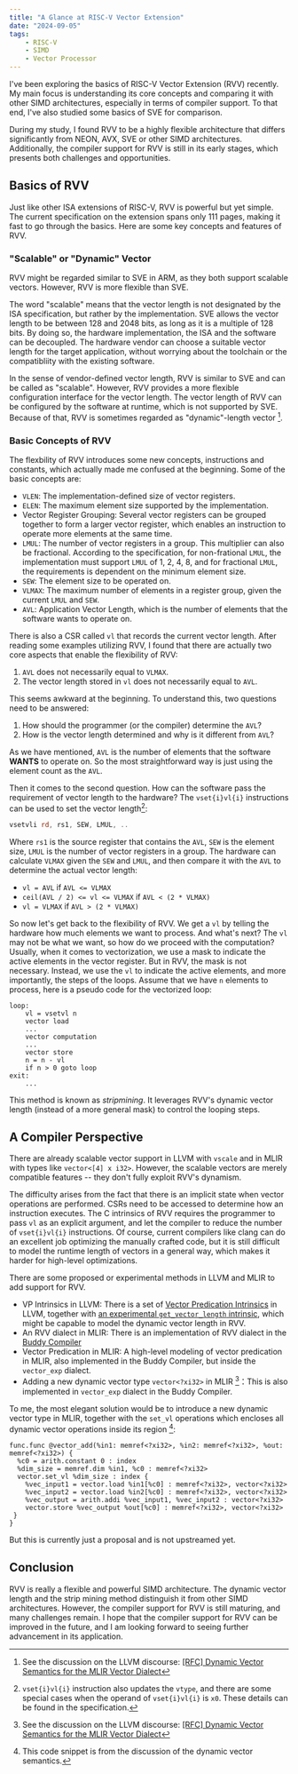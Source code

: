 ```yaml
---
title: "A Glance at RISC-V Vector Extension"
date: "2024-09-05"
tags:
    - RISC-V
    - SIMD
    - Vector Processor
---
```


I've been exploring the basics of RISC-V Vector Extension (RVV) recently. My
main focus is understanding its core concepts and comparing it with other SIMD
architectures, especially in terms of compiler support. To that end, I've also
studied some basics of SVE for comparison.

During my study, I found RVV to be a highly flexible architecture that differs
significantly from NEON, AVX, SVE or other SIMD architectures. Additionally, the
compiler support for RVV is still in its early stages, which presents both
challenges and opportunities.

## Basics of RVV

Just like other ISA extensions of RISC-V, RVV is powerful but yet simple. The
current specification on the extension spans only 111 pages, making it fast to
go through the basics. Here are some key concepts and features of RVV.

### "Scalable" or "Dynamic" Vector

RVV might be regarded similar to SVE in ARM, as they both support scalable
vectors. However, RVV is more flexible than SVE.

The word "scalable" means that the vector length is not designated by the ISA
specification, but rather by the implementation. SVE allows the vector length to
be between 128 and 2048 bits, as long as it is a multiple of 128 bits. By doing
so, the hardware implementation, the ISA and the software can be decoupled. The
hardware vendor can choose a suitable vector length for the target application,
without worrying about the toolchain or the compatibliity with the existing
software.

In the sense of vendor-defined vector length, RVV is similar to SVE and can be
called as "scalable". However, RVV provides a more flexible configuration
interface for the vector length. The vector length of RVV can be configured by
the software at runtime, which is not supported by SVE. Because of that, RVV is
sometimes regarded as "dynamic"-length vector [^1].

### Basic Concepts of RVV

The flexbility of RVV introduces some new concepts, instructions and constants,
which actually made me confused at the beginning. Some of the basic concepts
are:

- `VLEN`: The implementation-defined size of vector registers.
- `ELEN`: The maximum element size supported by the implementation.
- Vector Register Grouping: Several vector registers can be grouped together to
  form a larger vector register, which enables an instruction to operate more
  elements at the same time.
- `LMUL`: The number of vector registers in a group. This multiplier can also
  be fractional. According to the specification, for non-frational `LMUL`, the
  implementation must support `LMUL` of 1, 2, 4, 8, and for fractional `LMUL`,
  the requirements is dependent on the minimum element size.
- `SEW`: The element size to be operated on.
- `VLMAX`: The maximum number of elements in a register group, given the current
  `LMUL` and `SEW`.
- `AVL`: Application Vector Length, which is the number of elements that the
  software wants to operate on.

There is also a CSR called `vl` that records the current vector length. After
reading some examples utilizing RVV, I found that there are actually two core
aspects that enable the flexibility of RVV:

1. `AVL` does not necessarily equal to `VLMAX`.
2. The vector length stored in `vl` does not necessarily equal to `AVL`.

This seems awkward at the beginning. To understand this, two questions need to
be answered:

1. How should the programmer (or the compiler) determine the `AVL`?
2. How is the vector length determined and why is it different from `AVL`?

As we have mentioned, `AVL` is the number of elements that the software
**WANTS** to operate on. So the most straightforward way is just using the
element count as the `AVL`.

Then it comes to the second question. How can the software pass the requirement
of vector length to the hardware? The `vset{i}vl{i}` instructions can be used to
set the vector length[^2]:

```asm
vsetvli rd, rs1, SEW, LMUL, ..
```

Where `rs1` is the source register that contains the `AVL`, `SEW` is the element
size, `LMUL` is the number of vector registers in a group. The hardware can
calculate `VLMAX` given the `SEW` and `LMUL`, and then compare it with the `AVL`
to determine the actual vector length:

- `vl = AVL` if `AVL <= VLMAX`
- `ceil(AVL / 2) <= vl <= VLMAX` if `AVL < (2 * VLMAX)`
- `vl = VLMAX` if `AVL > (2 * VLMAX)`

So now let's get back to the flexibility of RVV. We get a `vl` by telling the
hardware how much elements we want to process. And what's next? The `vl` may not
be what we want, so how do we proceed with the computation? Usually, when it
comes to vectorization, we use a mask to indicate the active elements in the
vector register. But in RVV, the mask is not necessary. Instead, we use the `vl`
to indicate the active elements, and more importantly, the steps of the loops.
Assume that we have `n` elements to process, here is a pseudo code for the
vectorized loop:

```plain
loop:
    vl = vsetvl n
    vector load
    ...
    vector computation
    ...
    vector store
    n = n - vl
    if n > 0 goto loop
exit:
    ...
```

This method is known as *stripmining*. It leverages RVV's dynamic vector length
(instead of a more general mask) to control the looping steps.

## A Compiler Perspective

There are already scalable vector support in LLVM with `vscale` and in MLIR with
types like `vector<[4] x i32>`. However, the scalable vectors are merely
compatible features -- they don't fully exploit RVV's dynamism.

The difficulty arises from the fact that there is an implicit state when vector
operations are performed. CSRs need to be accessed to determine how an
instruction executes. The C intrinsics of RVV requires the programmer to pass
`vl` as an explicit argument, and let the compiler to reduce the number of
`vset{i}vl{i}` instructions. Of course, current compilers like clang can do an excellent job
optimizing the manually crafted code, but it is still difficult to model the
runtime length of vectors in a general way, which makes it harder for high-level
optimizations.

There are some proposed or experimental methods in LLVM and MLIR to add support
for RVV.

- VP Intrinsics in LLVM: There is a set of
  [Vector Predication Intrinsics](https://llvm.org/docs/LangRef.html#vector-predication-intrinsics)
  in LLVM, together with
  [an experimental `get_vector_length` intrinsic](https://llvm.org/docs/LangRef.html#llvm-experimental-get-vector-length-intrinsic),
  which might be capable to model the dynamic vector length in RVV.
- An RVV dialect in MLIR: There is an implementation of RVV dialect in the
  [Buddy Compiler](https://github.com/buddy-compiler/buddy-mlir)
- Vector Predication in MLIR: A high-level modeling of vector predication in
  MLIR, also implemented in the Buddy Compiler, but inside the `vector_exp`
  dialect.
- Adding a new dynamic vector type `vector<?xi32>` in MLIR [^1]：This is also
  implemented in `vector_exp` dialect in the Buddy Compiler.

To me, the most elegant solution would be to introduce a new dynamic vector type
in MLIR, together with the `set_vl` operations which encloses all dynamic vector
operations inside its region [^3]:

```plain
func.func @vector_add(%in1: memref<?xi32>, %in2: memref<?xi32>, %out: memref<?xi32>) {
  %c0 = arith.constant 0 : index  
  %dim_size = memref.dim %in1, %c0 : memref<?xi32>
  vector.set_vl %dim_size : index {
    %vec_input1 = vector.load %in1[%c0] : memref<?xi32>, vector<?xi32>
    %vec_input2 = vector.load %in2[%c0] : memref<?xi32>, vector<?xi32>
    %vec_output = arith.addi %vec_input1, %vec_input2 : vector<?xi32>
    vector.store %vec_output %out[%c0] : memref<?xi32>, vector<?xi32>
 }
}
```

But this is currently just a proposal and is not upstreamed yet.

## Conclusion

RVV is really a flexible and powerful SIMD architecture. The dynamic vector
length and the strip mining method distinguish it from other SIMD architectures.
However, the compiler support for RVV is still maturing, and many challenges
remain. I hope that the compiler support for RVV can be improved in the future,
and I am looking forward to seeing further advancement in its application.

[^1]: See the discussion on the LLVM discourse: [\[RFC\] Dynamic Vector
Semantics for the MLIR Vector
Dialect](https://discourse.llvm.org/t/rfc-dynamic-vector-semantics-for-the-mlir-vector-dialect/75704/4)

[^2]: `vset{i}vl{i}` instruction also updates the `vtype`, and there are some
special cases when the operand of `vset{i}vl{i}` is `x0`. These details can be
found in the specification.

[^3]: This code snippet is from the discussion of the dynamic vector semantics.

